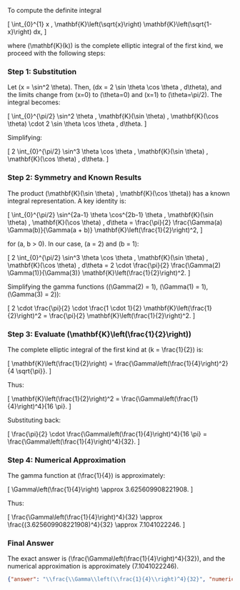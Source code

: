 To compute the definite integral 

\[
\int_{0}^{1} x \, \mathbf{K}\left(\sqrt{x}\right) \mathbf{K}\left(\sqrt{1-x}\right) dx,
\]

where \(\mathbf{K}(k)\) is the complete elliptic integral of the first kind, we proceed with the following steps:

### Step 1: Substitution
Let \(x = \sin^2 \theta\). Then, \(dx = 2 \sin \theta \cos \theta \, d\theta\), and the limits change from \(x=0\) to \(\theta=0\) and \(x=1\) to \(\theta=\pi/2\). The integral becomes:

\[
\int_{0}^{\pi/2} \sin^2 \theta \, \mathbf{K}(\sin \theta) \, \mathbf{K}(\cos \theta) \cdot 2 \sin \theta \cos \theta \, d\theta.
\]

Simplifying:

\[
2 \int_{0}^{\pi/2} \sin^3 \theta \cos \theta \, \mathbf{K}(\sin \theta) \, \mathbf{K}(\cos \theta) \, d\theta.
\]

### Step 2: Symmetry and Known Results
The product \(\mathbf{K}(\sin \theta) \, \mathbf{K}(\cos \theta)\) has a known integral representation. A key identity is:

\[
\int_{0}^{\pi/2} \sin^{2a-1} \theta \cos^{2b-1} \theta \, \mathbf{K}(\sin \theta) \, \mathbf{K}(\cos \theta) \, d\theta = \frac{\pi}{2} \frac{\Gamma(a) \Gamma(b)}{\Gamma(a + b)} \mathbf{K}\left(\frac{1}{2}\right)^2,
\]

for \(a, b > 0\). In our case, \(a = 2\) and \(b = 1\):

\[
2 \int_{0}^{\pi/2} \sin^3 \theta \cos \theta \, \mathbf{K}(\sin \theta) \, \mathbf{K}(\cos \theta) \, d\theta = 2 \cdot \frac{\pi}{2} \frac{\Gamma(2) \Gamma(1)}{\Gamma(3)} \mathbf{K}\left(\frac{1}{2}\right)^2.
\]

Simplifying the gamma functions (\(\Gamma(2) = 1\), \(\Gamma(1) = 1\), \(\Gamma(3) = 2\)):

\[
2 \cdot \frac{\pi}{2} \cdot \frac{1 \cdot 1}{2} \mathbf{K}\left(\frac{1}{2}\right)^2 = \frac{\pi}{2} \mathbf{K}\left(\frac{1}{2}\right)^2.
\]

### Step 3: Evaluate \(\mathbf{K}\left(\frac{1}{2}\right)\)
The complete elliptic integral of the first kind at \(k = \frac{1}{2}\) is:

\[
\mathbf{K}\left(\frac{1}{2}\right) = \frac{\Gamma\left(\frac{1}{4}\right)^2}{4 \sqrt{\pi}}.
\]

Thus:

\[
\mathbf{K}\left(\frac{1}{2}\right)^2 = \frac{\Gamma\left(\frac{1}{4}\right)^4}{16 \pi}.
\]

Substituting back:

\[
\frac{\pi}{2} \cdot \frac{\Gamma\left(\frac{1}{4}\right)^4}{16 \pi} = \frac{\Gamma\left(\frac{1}{4}\right)^4}{32}.
\]

### Step 4: Numerical Approximation
The gamma function at \(\frac{1}{4}\) is approximately:

\[
\Gamma\left(\frac{1}{4}\right) \approx 3.625609908221908.
\]

Thus:

\[
\frac{\Gamma\left(\frac{1}{4}\right)^4}{32} \approx \frac{(3.625609908221908)^4}{32} \approx 7.1041022246.
\]

### Final Answer
The exact answer is \(\frac{\Gamma\left(\frac{1}{4}\right)^4}{32}\), and the numerical approximation is approximately \(7.1041022246\).

```json
{"answer": "\\frac{\\Gamma\\left(\\frac{1}{4}\\right)^4}{32}", "numerical_answer": "7.1041022246"}
```